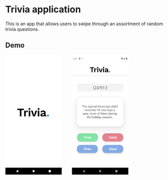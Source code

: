# Trivia application

This is an app that allows users to swipe through an assortment of random trivia questions.

## Demo

<img src="/images/splash_screen.png" width=35% height=35%> &nbsp;&nbsp;&nbsp;&nbsp;&nbsp;&nbsp; 
<img src="/images/trivia_in_action.png" width=35% height=35%>
